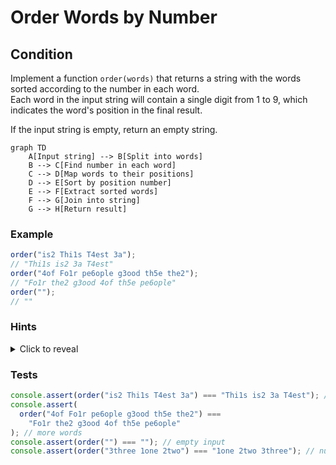 # Order Words by Number

## Condition

Implement a function `order(words)` that returns a string with the words sorted according to the number in each word.  
Each word in the input string will contain a single digit from 1 to 9, which indicates the word's position in the final result.

If the input string is empty, return an empty string.

```mermaid
graph TD
    A[Input string] --> B[Split into words]
    B --> C[Find number in each word]
    C --> D[Map words to their positions]
    D --> E[Sort by position number]
    E --> F[Extract sorted words]
    F --> G[Join into string]
    G --> H[Return result]
```

### Example

```javascript
order("is2 Thi1s T4est 3a");
// "Thi1s is2 3a T4est"
order("4of Fo1r pe6ople g3ood th5e the2");
// "Fo1r the2 g3ood 4of th5e pe6ople"
order("");
// ""
```

### Hints

<details> <summary>Click to reveal</summary>

1. Use split(" ") to split the string into words.
2. Loop through each word and use a regular expression or parseInt to find the digit.
3. Store the word in an object or array with its corresponding number.
4. Sort the array by the number.
5. Join the sorted words with spaces.

</details>

### Tests

```javascript
console.assert(order("is2 Thi1s T4est 3a") === "Thi1s is2 3a T4est"); // basic reordering
console.assert(
  order("4of Fo1r pe6ople g3ood th5e the2") ===
    "Fo1r the2 g3ood 4of th5e pe6ople"
); // more words
console.assert(order("") === ""); // empty input
console.assert(order("3three 1one 2two") === "1one 2two 3three"); // numbers in order 3-1-2
```
